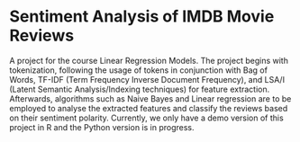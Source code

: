 # Sentiment Analysis of IMDB Movie Reviews 

A project for the course Linear Regression Models.  The project begins with tokenization, following the usage of tokens in conjunction with Bag of Words, TF-IDF (Term Frequency Inverse Document Frequency), and LSA/I (Latent Semantic Analysis/Indexing techniques) for feature extraction. Afterwards, algorithms such as Naive Bayes and Linear regression are to be employed to analyse the extracted features and classify the reviews based on their sentiment polarity. Currently, we only have a demo version of this project in R and the Python version is in progress. 
